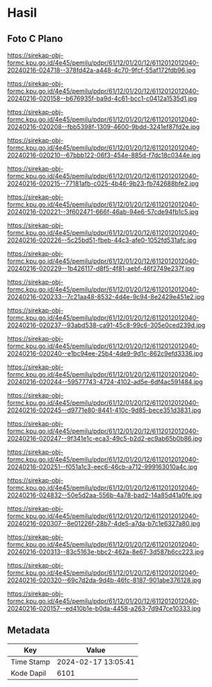 # Hasil

## Foto C Plano

https://sirekap-obj-formc.kpu.go.id/4e45/pemilu/pdpr/61/12/01/20/12/6112012012040-20240216-024718--378fd42a-a448-4c70-9fcf-55af172fdb96.jpg

https://sirekap-obj-formc.kpu.go.id/4e45/pemilu/pdpr/61/12/01/20/12/6112012012040-20240216-020158--b676935f-ba9d-4c61-bcc1-c0412a1535d1.jpg

https://sirekap-obj-formc.kpu.go.id/4e45/pemilu/pdpr/61/12/01/20/12/6112012012040-20240216-020208--fbb5398f-1309-4600-9bdd-3241ef87fd2e.jpg

https://sirekap-obj-formc.kpu.go.id/4e45/pemilu/pdpr/61/12/01/20/12/6112012012040-20240216-020210--67bbb122-06f3-454e-885d-f7dc18c0344e.jpg

https://sirekap-obj-formc.kpu.go.id/4e45/pemilu/pdpr/61/12/01/20/12/6112012012040-20240216-020215--77181afb-c025-4b46-9b23-fb742688bfe2.jpg

https://sirekap-obj-formc.kpu.go.id/4e45/pemilu/pdpr/61/12/01/20/12/6112012012040-20240216-020221--3f602471-666f-46ab-94e6-57cde94fb1c5.jpg

https://sirekap-obj-formc.kpu.go.id/4e45/pemilu/pdpr/61/12/01/20/12/6112012012040-20240216-020226--5c25bd51-fbeb-44c3-afe0-1052fd531afc.jpg

https://sirekap-obj-formc.kpu.go.id/4e45/pemilu/pdpr/61/12/01/20/12/6112012012040-20240216-020229--1b426117-d8f5-4f81-aebf-46f2749e237f.jpg

https://sirekap-obj-formc.kpu.go.id/4e45/pemilu/pdpr/61/12/01/20/12/6112012012040-20240216-020233--7c21aa48-8532-4d4e-9c94-8e2429e451e2.jpg

https://sirekap-obj-formc.kpu.go.id/4e45/pemilu/pdpr/61/12/01/20/12/6112012012040-20240216-020237--93abd538-ca91-45c8-99c6-305e0ced239d.jpg

https://sirekap-obj-formc.kpu.go.id/4e45/pemilu/pdpr/61/12/01/20/12/6112012012040-20240216-020240--e1bc94ee-25b4-4de9-9d1c-862c9efd3336.jpg

https://sirekap-obj-formc.kpu.go.id/4e45/pemilu/pdpr/61/12/01/20/12/6112012012040-20240216-020244--59577743-4724-4102-ad5e-6df4ac591484.jpg

https://sirekap-obj-formc.kpu.go.id/4e45/pemilu/pdpr/61/12/01/20/12/6112012012040-20240216-020245--d9771e80-8441-410c-9d85-bece351d3831.jpg

https://sirekap-obj-formc.kpu.go.id/4e45/pemilu/pdpr/61/12/01/20/12/6112012012040-20240216-020247--9f341e1c-eca3-49c5-b2d2-ec9ab65b0b86.jpg

https://sirekap-obj-formc.kpu.go.id/4e45/pemilu/pdpr/61/12/01/20/12/6112012012040-20240216-020251--f051a1c3-eec6-46cb-a712-999163010a4c.jpg

https://sirekap-obj-formc.kpu.go.id/4e45/pemilu/pdpr/61/12/01/20/12/6112012012040-20240216-024832--50e5d2aa-556b-4a78-bad2-14a85d41a0fe.jpg

https://sirekap-obj-formc.kpu.go.id/4e45/pemilu/pdpr/61/12/01/20/12/6112012012040-20240216-020307--8e01226f-28b7-4de5-a7da-b7c1e6327a80.jpg

https://sirekap-obj-formc.kpu.go.id/4e45/pemilu/pdpr/61/12/01/20/12/6112012012040-20240216-020313--83c5163e-bbc2-462a-8e67-3d587b6cc223.jpg

https://sirekap-obj-formc.kpu.go.id/4e45/pemilu/pdpr/61/12/01/20/12/6112012012040-20240216-020320--69c7d2da-9d4b-46fc-8187-901abe376128.jpg

https://sirekap-obj-formc.kpu.go.id/4e45/pemilu/pdpr/61/12/01/20/12/6112012012040-20240216-020157--ed410b1e-b0da-4458-a263-7d947ce10333.jpg


## Metadata

| Key        | Value               |
| ---------- | ------------------- |
| Time Stamp | 2024-02-17 13:05:41 |
| Kode Dapil | 6101                |



